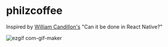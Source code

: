 # philzcoffee

Inspired by [William Candillon's](https://www.youtube.com/watch?v=rWwz9WO-hCo) "Can it be done in React Native?"

![ezgif com-gif-maker](https://user-images.githubusercontent.com/29589003/100454113-629c0180-30e4-11eb-8bff-5138d20c104c.gif)
